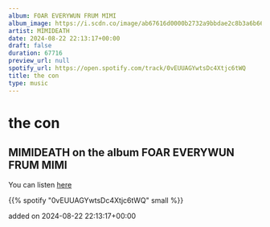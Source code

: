 ```yaml
---
album: FOAR EVERYWUN FRUM MIMI
album_image: https://i.scdn.co/image/ab67616d0000b2732a9bbdae2c8b3a6b66b49b4a
artist: MIMIDEATH
date: 2024-08-22 22:13:17+00:00
draft: false
duration: 67716
preview_url: null
spotify_url: https://open.spotify.com/track/0vEUUAGYwtsDc4Xtjc6tWQ
title: the con
type: music
---
```



# the con

## MIMIDEATH on the album FOAR EVERYWUN FRUM MIMI

You can listen [here](https://open.spotify.com/track/0vEUUAGYwtsDc4Xtjc6tWQ)

{{% spotify "0vEUUAGYwtsDc4Xtjc6tWQ" small %}}

added on 2024-08-22 22:13:17+00:00